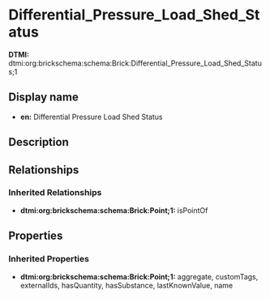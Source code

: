 # Differential_Pressure_Load_Shed_Status
**DTMI:** dtmi:org:brickschema:schema:Brick:Differential_Pressure_Load_Shed_Status;1
## Display name
- **en:** Differential Pressure Load Shed Status
## Description
## Relationships
### Inherited Relationships
* **dtmi:org:brickschema:schema:Brick:Point;1:** isPointOf
## Properties
### Inherited Properties
* **dtmi:org:brickschema:schema:Brick:Point;1:** aggregate, customTags, externalIds, hasQuantity, hasSubstance, lastKnownValue, name
